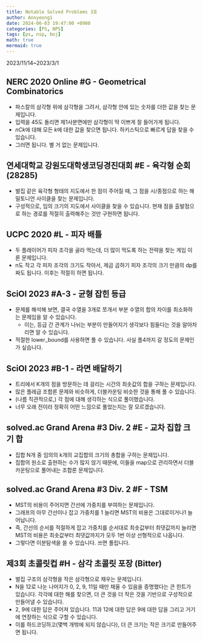 ```yaml
---
title: Notable Solved Problems 3호
author: Annyeong1
date: 2024-06-03 19:47:00 +0900
categories: [PS, NPS]
tags: [ps, nsp, boj]
math: true
mermaid: true
---
```

2023/11/14~2023/3/1
## NERC 2020 Online #G - Geometrical Combinatorics
- 파스칼의 삼각형 위에 삼각형을 그려서, 삼각형 안에 있는 숫자를 더한 값을 찾는 문제입니다.
- 입력을 45도 돌리면 제1사분면에만 삼각형이 딱 이쁘게 잘 들어가게 됩니다.
- $nCk$에 대해 모든 $k$에 대한 값을 찾으면 됩니다. 하키스틱으로 빠르게 답을 찾을 수 있습니다.
- 그러면 됩니다. 별 거 없는 문제입니다.

## 연세대학교 강원도대학생코딩경진대회 #E - 육각형 순회 (28285)
- 벌집 같은 육각형 형태의 지도에서 한 점이 주어질 때, 그 점을 시/종점으로 하는 해밀토니언 사이클을 찾는 문제입니다.
- 구성적으로, 임의 크기의 지도에서 사이클을 찾을 수 있습니다. 현재 점을 출발점으로 하는 경로를 적절히 출력해주는 것만 구현하면 됩니다.

## UCPC 2020 #L  - 피자 배틀
- 두 플레이어가 피자 조각을 골라 먹는데, 더 많이 먹도록 하는 전략을 찾는 게임 이론 문제입니다.
- n도 작고 각 피자 조각의 크기도 작아서, 제곱 곱하기 피자 조각의 크기 만큼의 dp를 짜도 됩니다. 이후는 적절히 하면 됩니다.

## SciOI 2023 #A-3 - 균형 잡힌 등급
- 문제를 해석해 보면, 결국 수열을 3개로 쪼개서 부분 수열의 합의 차이를 최소화하는 문제임을 알 수 있습니다.
	- 이는, 등급 간 관계가 나뉘는 부분이 만들어지기 생각보다 힘들다는 것을 알아차리면 알 수 있습니다.
- 적절한 lower_bound를 사용하면 풀 수 있습니다. 사실 플4까지 갈 정도의 문제인가 싶습니다.

## SciOI 2023 #B-1 - 라면 배달하기
- 트리에서 K개의 점을 방문하는 데 걸리는 시간의 최솟값의 합을 구하는 문제입니다.
-   많은 플레급 조합론 문제와 비슷하게, 더블카운팅 비슷한 것을 통해 풀 수 있습니다.
- (나름 직관적으로,) 각 점에 대해 생각하는 식으로 풀이했습니다.
- 너무 오래 전이라 정확히 어떤 느낌으로 풀었는지는 잘 모르겠습니다.

## solved.ac Grand Arena #3 Div. 2 #E - 교차 집합 크기 합
- 집합 N개 중 임의의 k개의 교집합의 크기의 총합을 구하는 문제입니다.
- 집합의 원소로 출현하는 수가 많지 않기 때문에, 이들을 map으로 관리하면서 더블카운팅으로 풀어내는 조합론 문제입니다.

## solved.ac Grand Arena #3 Div. 2 #F - TSM
- MST의 비용이 주어지면 간선에 가중치를 부여하는 문제입니다.
- 그래프의 아무 간선이나 잡고 가중치를 1 늘리면 MST의 비용은 그대로이거나1 늘어납니다.
- 즉, 간선의 순서를 적절하게 잡고 가중치를 순서대로 최솟값부터 최댓값까지 늘리면 MST의 비용은 최솟값부터 최댓값까지가 모두 1번 이상 선형적으로 나옵니다.
- 그렇다면 이분탐색을 쓸 수 있습니다. 쓰면 풀립니다.

## 제3회 초콜릿컵 #H - 삼각 초콜릿 포장 (Bitter)
- 벌집 구조의 삼각형을 작은 삼각형으로 채우는 문제입니다.
- N을 12로 나눈 나머지가 0, 2, 9, 11일 때만 채울 수 있음을 증명했다는 큰 힌트가 있습니다. 각각에 대한 해를 찾으면, 더 큰 것을 더 작은 것을 기반으로 구성적으로 만들어낼 수 있습니다.
- 2, 9에 대한 답은 주어져 있습니다. 11과 12에 대한 답은 9에 대한 답을 그리고 거기에 연장하는 식으로 구할 수 있습니다.
- 이를 하드코딩하고(몇백 개밖에 되지 않습니다), 더 큰 크기는 작은 크기로 만들어주면 됩니다.
